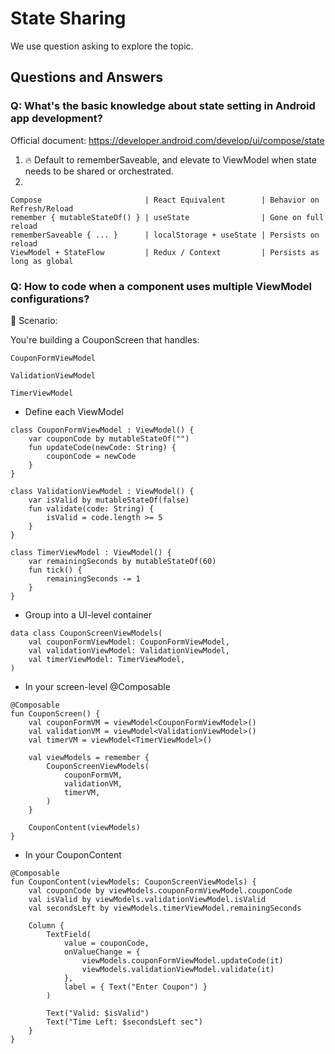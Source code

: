 # State Sharing
We use question asking to explore the topic.
## Questions and Answers


### Q: What's the basic knowledge about state setting in Android app development?
Official document: https://developer.android.com/develop/ui/compose/state
1. 🔥 Default to rememberSaveable, and elevate to ViewModel when state needs to be shared or orchestrated.
2. 
```
Compose                       | React Equivalent        | Behavior on Refresh/Reload
remember { mutableStateOf() } | useState                | Gone on full reload
rememberSaveable { ... }      | localStorage + useState | Persists on reload
ViewModel + StateFlow         | Redux / Context         | Persists as long as global
```

### Q: How to code when a component uses multiple ViewModel configurations?
🧩 Scenario:

You're building a CouponScreen that handles:

    CouponFormViewModel

    ValidationViewModel

    TimerViewModel
- Define each ViewModel
```
class CouponFormViewModel : ViewModel() {
    var couponCode by mutableStateOf("")
    fun updateCode(newCode: String) {
        couponCode = newCode
    }
}

class ValidationViewModel : ViewModel() {
    var isValid by mutableStateOf(false)
    fun validate(code: String) {
        isValid = code.length >= 5
    }
}

class TimerViewModel : ViewModel() {
    var remainingSeconds by mutableStateOf(60)
    fun tick() {
        remainingSeconds -= 1
    }
}
```
- Group into a UI-level container
```
data class CouponScreenViewModels(
    val couponFormViewModel: CouponFormViewModel,
    val validationViewModel: ValidationViewModel,
    val timerViewModel: TimerViewModel,
)
```
- In your screen-level @Composable
```
@Composable
fun CouponScreen() {
    val couponFormVM = viewModel<CouponFormViewModel>()
    val validationVM = viewModel<ValidationViewModel>()
    val timerVM = viewModel<TimerViewModel>()

    val viewModels = remember {
        CouponScreenViewModels(
            couponFormVM,
            validationVM,
            timerVM,
        )
    }

    CouponContent(viewModels)
}
```
- In your CouponContent
```
@Composable
fun CouponContent(viewModels: CouponScreenViewModels) {
    val couponCode by viewModels.couponFormViewModel.couponCode
    val isValid by viewModels.validationViewModel.isValid
    val secondsLeft by viewModels.timerViewModel.remainingSeconds

    Column {
        TextField(
            value = couponCode,
            onValueChange = {
                viewModels.couponFormViewModel.updateCode(it)
                viewModels.validationViewModel.validate(it)
            },
            label = { Text("Enter Coupon") }
        )

        Text("Valid: $isValid")
        Text("Time Left: $secondsLeft sec")
    }
}
```  
